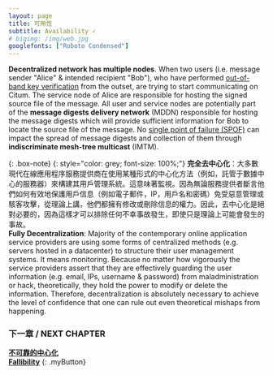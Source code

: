 ```yaml
---
layout: page
title: 可用性
subtitle: Availability ✓
# bigimg: /img/web.jpg
googlefonts: ["Roboto Condensed"]
---
```


__Decentralized network has multiple nodes__. When two users (i.e. message sender "Alice" & intended recipient "Bob"), who have performed [out-of-band key verification](https://ssd.eff.org/en/module/key-verification) from the outset, are trying to start communicating on Citum. The service node of Alice are responsible for hosting the signed source file of the message. All user and service nodes are potentially part of the **message digests delivery network** (MDDN) responsible for hosting the message digests which will provide sufficient information for Bob to locate the source file of the message. No [single point of failure (SPOF)](https://en.wikipedia.org/wiki/Single_point_of_failure) can impact the spread of message digests and collection of them through **indiscriminate mesh-tree multicast** (IMTM).

{: .box-note}
{: style="color: grey; font-size: 100%;"}
__完全去中心化__：大多數現代在線應用程序服務提供商在使用某種形式的中心化方法（例如，託管于數據中心的服務器）來構建其用戶管理系統。這意味著監視。因為無論服務提供者斷言他們如何有效地保護用戶信息（例如電子郵件，IP，用戶名和密碼）免受惡意管理或駭客攻擊，從理論上講，他們都擁有修改或刪除信息的權力。因此，去中心化是絕對必要的，因為這樣才可以排除任何不幸事故發生，即使只是理論上可能會發生的事故。
<br>
__Fully Decentralization__: Majority of the contemporary online application service providers are using some forms of centralized methods (e.g. servers hosted in a datacenter) to structure their user management systems. It means monitoring. Because no matter how vigorously the service providers assert that they are effectively guarding the user information (e.g. email, IPs, username & password) from maladministration or hack, theoretically, they hold the power to modify or delete the information. Therefore, decentralization is absolutely necessary to achieve the level of confidence that one can rule out even theoretical mishaps from happening.

### 下一章 / NEXT CHAPTER
[**不可靠的中心化**](../fallible_providers)<br>
[**Fallibility**](../fallible_providers)
{: .myButton}
